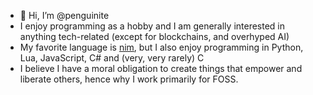 - 👋 Hi, I’m @penguinite
- I enjoy programming as a hobby and I am generally interested in anything tech-related (except for blockchains, and overhyped AI)
- My favorite language is [nim](//github.com/nim-lang/nim/), but I also enjoy programming in Python, Lua, JavaScript, C# and (very, very rarely) C
- I believe I have a moral obligation to create things that empower and liberate others, hence why I work primarily for FOSS.
